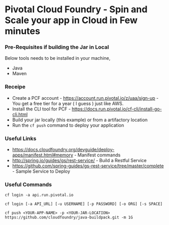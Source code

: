 # Pivotal Cloud Foundry - Spin and Scale your app in Cloud in Few minutes 

### Pre-Requisites if building the Jar in Local

Below tools needs to be installed in your machine,
- Java
- Maven

### Receipe

- Create a PCF account - https://account.run.pivotal.io/z/uaa/sign-up - You get a free tier for a year ( I guess ) just like AWS.
- Install the CLI tool for PCF - https://docs.run.pivotal.io/cf-cli/install-go-cli.html
- Build your jar locally (this example) or from a artifactory location
- Run the `cf push` command to deploy your application

### Useful Links

- https://docs.cloudfoundry.org/devguide/deploy-apps/manifest.html#memory - Manifest commands
- http://spring.io/guides/gs/rest-service/ - Build a Restful Service
- https://github.com/spring-guides/gs-rest-service/tree/master/complete - Sample Service to Deploy

### Useful Commands

```
cf login -a api.run.pivotal.io

cf login [-a API_URL] [-u USERNAME] [-p PASSWORD] [-o ORG] [-s SPACE]

cf push <YOUR-APP-NAME> -p <YOUR-JAR-LOCATION> https://github.com/cloudfoundry/java-buildpack.git -m 1G
```
